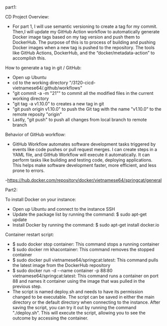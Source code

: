 part1: 

CD Project Overview:
 - For part 1, I will use semantic versioning to create a tag for my commit. Then,I will update my GitHub Action workflow to automatically generate Docker image tags based on my tag version and push them to DockerHub. The purpose of this is to process of building and pushing Docker images when a new tag is pushed to the repository. The tools like GitHub Actions, DockerHub, and the “docker/metadata-action” to accomplish this.

How to generate a tag in git / GitHub:
 - Open up Ubuntu
 - cd to the working directory "/3120-cicd-vietnamese64/.github/workflows"
 - "git commit -a -m "21"" to commit all the modified files in the current working directory
 - "git tag -a v1.10.0" to creates a new tag in git
 - "git push origin v1.10.0" to push the Git tag with the name "v1.10.0" to the remote reposity 	"origin"
 - Lastly, "git push" to push all changes from local branch to remote branch

Behavior of GitHub workflow:
 - GitHub Workflow automates software development tasks triggered by events like code pushes or pull request merges. I can create steps in a YAML file, and GitHub Workflow will execute it automatically. It can perform tasks like building and testing code, deploying applications. This helps make software development faster, more efficient, and less prone to errors.

-https://hub.docker.com/repository/docker/vietnamese64/springcat/general

Part2: 

To install Docker on your instance:
 - Open up Ubuntu and connect to the instance SSH
 - Update the package list by running the command: $ sudo apt-get update
 - Install Docker by running the command: $ sudo apt-get install docker.io

Container restart script:
 - $ sudo docker stop container: This command stops a running container 
 - $ sudo docker rm khacontainer: This command removes the stopped container 
 - $ sudo docker pull vietnamese64/springcat:latest: This command pulls the latest image from the DockerHub repository 
 - $ sudo docker run -d --name container -p 88:80 vietnamese64/springcat:latest: This command runs a container on port 88 and names it container using the image that was pulled in the previous step.
 - The script is named deploy.sh and needs to have its permission changed to be executable.
  The script can be saved in either the main directory or the default directory when connecting to the instance.
  After saving the script, you can try it out by running the command "./deploy.sh". This will execute the script, allowing   you to see the outcome by accessing the container.
